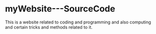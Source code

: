 # myWebsite---SourceCode
This is a website related to coding and programming and also computing and certain tricks and methods related to it.
